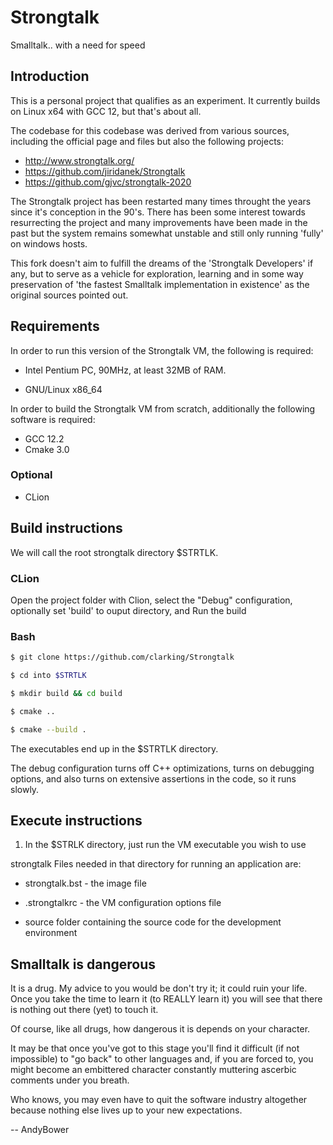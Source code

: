 # Strongtalk

Smalltalk.. with a need for speed


## Introduction

This is a personal project that qualifies as an experiment. It currently builds on Linux x64 with GCC 12, but that's about all.

The codebase for this codebase was derived from various sources, including the official page and files but also the following projects:

* http://www.strongtalk.org/
* https://github.com/jiridanek/Strongtalk
* https://github.com/gjvc/strongtalk-2020
 
The Strongtalk project has been restarted many times throught the years since it's conception in the 90's. There has been some interest towards resurrecting the project and many improvements have been made in the past but the system remains somewhat unstable and still only running 'fully' on windows hosts. 

This fork doesn't aim to fulfill the dreams of the 'Strongtalk Developers' if any, but to serve as a vehicle for exploration, learning and in some way preservation of 'the fastest Smalltalk implementation in existence' as the original sources pointed out.

## Requirements

In order to run this version of the Strongtalk VM, the following is required:
 
* Intel Pentium PC, 90MHz, at least 32MB of RAM.
 
* GNU/Linux x86_64

In order to build the Strongtalk VM from scratch, additionally the following
software is required:
 
* GCC 12.2 
* Cmake 3.0

### Optional 

* CLion

## Build instructions

We will call the root strongtalk directory $STRTLK.

### CLion

Open the project folder with Clion, select the "Debug" configuration, optionally set 'build' to ouput directory, and Run the build

### Bash
```bash
$ git clone https://github.com/clarking/Strongtalk

$ cd into $STRTLK

$ mkdir build && cd build

$ cmake ..

$ cmake --build .
```

The executables end up in the $STRTLK directory.

The debug configuration turns off C++ optimizations, turns on debugging 
options, and also turns on extensive assertions in the code, so it runs 
slowly.

## Execute instructions

1) In the $STRLK directory, just run the VM executable you wish to use

strongtalk  Files needed in that directory for running an application are: 

- strongtalk.bst - the image file

- .strongtalkrc  - the VM configuration options file

- source folder containing the source code for the development environment


## Smalltalk is dangerous

It is a drug. 
My advice to you would be don't try it; it could ruin your life. 
Once you take the time to learn it (to REALLY learn it) 
you will see that there is nothing out there (yet) to touch it. 

Of course, like all drugs, how dangerous it is depends on your character. 

It may be that once you've got to this stage you'll find it difficult (if not impossible)
to "go back" to other languages and, if you are forced to, you might become
an embittered character constantly muttering ascerbic comments under you breath.

Who knows, you may even have to quit the software industry altogether because 
nothing else lives up to your new expectations.  

 -- AndyBower 
